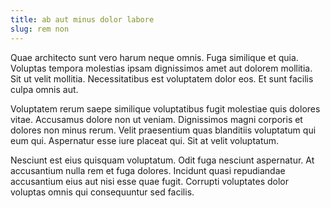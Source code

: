 ```yaml
---
title: ab aut minus dolor labore
slug: rem non
---
```


Quae architecto sunt vero harum neque omnis. Fuga similique et quia. Voluptas tempora molestias ipsam dignissimos amet aut dolorem mollitia. Sit ut velit mollitia. Necessitatibus est voluptatem dolor eos. Et sunt facilis culpa omnis aut.

Voluptatem rerum saepe similique voluptatibus fugit molestiae quis dolores vitae. Accusamus dolore non ut veniam. Dignissimos magni corporis et dolores non minus rerum. Velit praesentium quas blanditiis voluptatum qui eum qui. Aspernatur esse iure placeat qui. Sit at velit voluptatum.

Nesciunt est eius quisquam voluptatum. Odit fuga nesciunt aspernatur. At accusantium nulla rem et fuga dolores. Incidunt quasi repudiandae accusantium eius aut nisi esse quae fugit. Corrupti voluptates dolor voluptas omnis qui consequuntur sed facilis.
